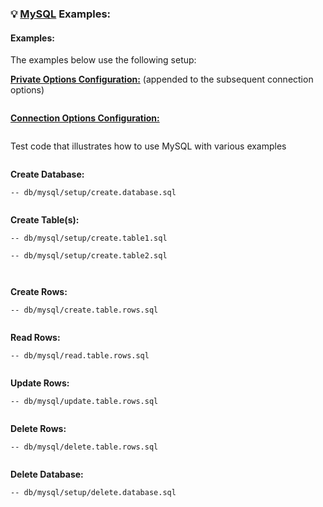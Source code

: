 ### 💡 [MySQL](https://www.mysql.com) Examples:

#### Examples:<sub id="examples"></sub>

The examples below use the following setup:

__[Private Options Configuration:](https://ugate.github.io/sqler/Manager.html#~PrivateOptions)__ (appended to the subsequent connection options)
```jsdocp ./test/fixtures/priv.json
```

__[Connection Options Configuration:](global.html#MySQLConnectionOptions)__
```jsdocp ./test/fixtures/mysql/conf.json
```

Test code that illustrates how to use MySQL with various examples
```jsdocp ./test/fixtures/run-example.js
```

__Create Database:__

```jsdocp ./test/db/mysql/setup/create.database.sql
-- db/mysql/setup/create.database.sql
```

```jsdocp ./test/lib/mysql/setup/create.database.js
```

__Create Table(s):__

```jsdocp ./test/db/mysql/setup/create.table1.sql
-- db/mysql/setup/create.table1.sql
```
```jsdocp ./test/db/mysql/setup/create.table2.sql
-- db/mysql/setup/create.table2.sql
```

```jsdocp ./test/lib/mysql/setup/create.table1.js
```
```jsdocp ./test/lib/mysql/setup/create.table2.js
```

__Create Rows:__

```jsdocp ./test/db/mysql/create.table.rows.sql
-- db/mysql/create.table.rows.sql
```

```jsdocp ./test/lib/mysql/create.table.rows.js
```

__Read Rows:__

```jsdocp ./test/db/mysql/read.table.rows.sql
-- db/mysql/read.table.rows.sql
```

```jsdocp ./test/lib/mysql/read.table.rows.js
```

__Update Rows:__

```jsdocp ./test/db/mysql/update.table.rows.sql
-- db/mysql/update.table.rows.sql
```

```jsdocp ./test/lib/mysql/update.table.rows.js
```

__Delete Rows:__

```jsdocp ./test/db/mysql/delete.table.rows.sql
-- db/mysql/delete.table.rows.sql
```

```jsdocp ./test/lib/mysql/delete.table.rows.js
```

__Delete Database:__

```jsdocp ./test/db/mysql/setup/delete.database.sql
-- db/mysql/setup/delete.database.sql
```

```jsdocp ./test/lib/mysql/setup/delete.database.js
```